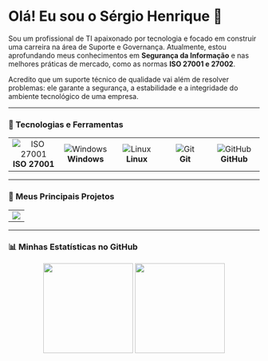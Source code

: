 # Olá! Eu sou o Sérgio Henrique 👋

Sou um profissional de TI apaixonado por tecnologia e focado em construir uma carreira na área de Suporte e Governança. Atualmente, estou aprofundando meus conhecimentos em **Segurança da Informação** e nas melhores práticas de mercado, como as normas **ISO 27001 e 27002**.

Acredito que um suporte técnico de qualidade vai além de resolver problemas: ele garante a segurança, a estabilidade e a integridade do ambiente tecnológico de uma empresa.

---

### 🔧 Tecnologias e Ferramentas

<table>
  <tr>
    <td align="center" width="96">
      <img src="https://img.shields.io/badge/ISO-27001-blue?style=for-the-badge&logo=knowledgebase&logoColor=white" alt="ISO 27001"/>
      <br><strong>ISO 27001</strong>
    </td>
    <td align="center" width="96">
      <img src="https://img.shields.io/badge/Windows-0078D6?style=for-the-badge&logo=windows&logoColor=white" alt="Windows"/>
      <br><strong>Windows</strong>
    </td>
    <td align="center" width="96">
      <img src="https://img.shields.io/badge/Linux-FCC624?style=for-the-badge&logo=linux&logoColor=black" alt="Linux"/>
      <br><strong>Linux</strong>
    </td>
    <td align="center" width="96">
      <img src="https://img.shields.io/badge/GIT-E44C30?style=for-the-badge&logo=git&logoColor=white" alt="Git"/>
      <br><strong>Git</strong>
    </td>
     <td align="center" width="96">
      <img src="https://img.shields.io/badge/GitHub-100000?style=for-the-badge&logo=github&logoColor=white" alt="GitHub"/>
      <br><strong>GitHub</strong>
    </td>
  </tr>
</table>

---

### 🚀 Meus Principais Projetos

<table>
  <tr>
    <td>
      <a href="https://github.com/seu-usuario/politica-de-seguranca-corporativa">
        <img align="center" src="https://github-readme-stats.vercel.app/api/pin/?username=seu-usuario&repo=politica-de-seguranca-corporativa&theme=tokyonight&show_owner=true" />
        </a>
    </td>
  </tr>
</table>

---

### 📊 Minhas Estatísticas no GitHub

<p align="center">
  <img height="180em" src="https://github-readme-stats.vercel.app/api?username=seu-usuario&show_icons=true&theme=tokyonight&include_all_commits=true&count_private=true"/>
  <img height="180em" src="https://github-readme-stats.vercel.app/api/top-langs/?username=seu-usuario&layout=compact&langs_count=7&theme=tokyonight"/>
  </p>


<!--
**Serginbr7/serginbr7** is a ✨ _special_ ✨ repository because its `README.md` (this file) appears on your GitHub profile.

Here are some ideas to get you started:

- 🔭 I’m currently working on ...
- 🌱 I’m currently learning ...
- 👯 I’m looking to collaborate on ...
- 🤔 I’m looking for help with ...
- 💬 Ask me about ...
- 📫 How to reach me: ...
- 😄 Pronouns: ...
- ⚡ Fun fact: ...
-->
